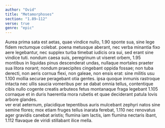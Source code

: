 ```yaml
---
author: "Ovid"
title: "Metamorphoses"
section: "1.89–112"
verse: true
genre: "epic"
---
```


  Aurea prima sata est aetas, quae vindice nullo,
1.90
sponte sua, sine lege fidem rectumque colebat.
poena metusque aberant, nec verba minantia fixo
aere legebantur, nec supplex turba timebat
iudicis ora sui, sed erant sine vindice tuti.
nondum caesa suis, peregrinum ut viseret orbem,
1.95
montibus in liquidas pinus descenderat undas,
nullaque mortales praeter sua litora norant;
nondum praecipites cingebant oppida fossae;
non tuba derecti, non aeris cornua flexi,
non galeae, non ensis erat: sine militis usu
1.100
mollia securae peragebant otia gentes.
ipsa quoque inmunis rastroque intacta nec ullis
saucia vomeribus per se dabat omnia tellus,
contentique cibis nullo cogente creatis
arbuteos fetus montanaque fraga legebant
1.105
cornaque et in duris haerentia mora rubetis
et quae deciderant patula Iovis arbore glandes.  
ver erat aeternum, placidique tepentibus auris
mulcebant zephyri natos sine semine flores;
mox etiam fruges tellus inarata ferebat,
1.110
nec renovatus ager gravidis canebat aristis;
flumina iam lactis, iam flumina nectaris ibant,
1.112
flavaque de viridi stillabant ilice mella.
